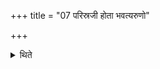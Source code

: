+++
title = "07 परिस्रजी होता भवत्यरुणो"

+++

<details><summary>थिते</summary>

परिस्रजी होता भवत्यरुणो मिर्मिरस्त्रिशुक्रः ७
</details>
